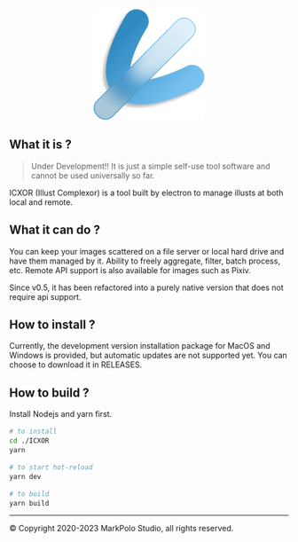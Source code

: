 <p align="center">
 <img src="./src/render/assets/img/logo.png" width="200" alt="icxor Logo" />
</p>

## What it is ?

> Under Development!! It is just a simple self-use tool software and cannot be used universally so far.

ICXOR (Illust Complexor) is a tool built by electron to manage illusts at both local and remote.

## What it can do ?

You can keep your images scattered on a file server or local hard drive and have them managed by it. Ability to freely aggregate, filter, batch process, etc. Remote API support is also available for images such as Pixiv.

Since v0.5, it has been refactored into a purely native version that does not require api support.

## How to install ?

Currently, the development version installation package for MacOS and Windows is provided, but automatic updates are not supported yet. You can choose to download it in RELEASES.

## How to build ?

Install Nodejs and yarn first.

```bash
# to install
cd ./ICXOR
yarn
```

```bash
# to start hot-reload
yarn dev
```

```bash
# to build
yarn build
```

---

© Copyright 2020-2023 MarkPolo Studio, all rights reserved.
